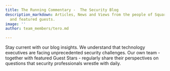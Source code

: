 ```yaml
---
title: The Running Commentary -  The Security Blog
description_markdown: Articles, News and Views from the people of Squared Circle Security
  and featured guests.
image: ''
author: team_members/tero.md

---
```

Stay current with our blog insights. We understand that technology executives are facing unprecedented security challenges. Our own team - together with featured Guest Stars - regularly share their perspectives on questions that security professionals wrestle with daily.